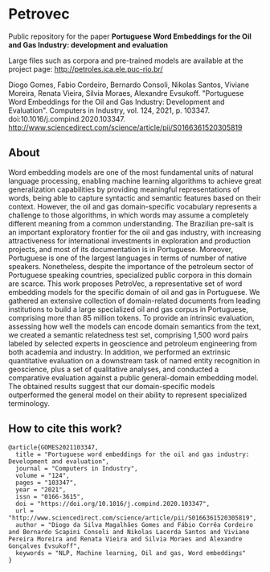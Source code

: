 # Petrovec
Public repository for the paper **Portuguese Word Embeddings for the Oil and Gas Industry: development and evaluation** 

Large files such as corpora and pre-trained models are available at the project page: http://petroles.ica.ele.puc-rio.br/


Diogo Gomes, Fabio Cordeiro, Bernardo Consoli, Nikolas Santos, Viviane Moreira, Renata Vieira, Silvia Moraes, Alexandre Evsukoff. "Portuguese Word Embeddings for the Oil and Gas Industry: Development and Evaluation". Computers in Industry, vol. 124, 2021, p. 103347. doi:10.1016/j.compind.2020.103347.
http://www.sciencedirect.com/science/article/pii/S0166361520305819

## About
Word embedding models are one of the most fundamental units of natural language processing, enabling machine learning algorithms to achieve great generalization capabilities by providing meaningful representations of words, being able to capture syntactic and semantic features based on their context. However, the oil and gas domain-specific vocabulary represents a challenge to those algorithms, in which words may assume a completely different meaning from a common understanding. The Brazilian pre-salt is an important exploratory frontier for the oil and gas industry, with increasing attractiveness for international investments in exploration and production projects, and most of its documentation is in Portuguese. Moreover, Portuguese is one of the largest languages in terms of number of native speakers. Nonetheless, despite the importance of the petroleum sector of Portuguese speaking countries, specialized public corpora in this domain are scarce. This work proposes PetroVec, a representative set of word embedding models for the specific domain of oil and gas in Portuguese. We gathered an extensive collection of domain-related documents from leading institutions to build a large specialized oil and gas corpus in Portuguese, comprising more than 85 million tokens. To provide an intrinsic evaluation, assessing how well the models can encode domain semantics from the text, we created a semantic relatedness test set, comprising 1,500 word pairs labeled by selected experts in geoscience and petroleum engineering from both academia and industry. In addition, we performed an extrinsic quantitative evaluation on a downstream task of named entity recognition in geoscience, plus a set of qualitative analyses, and conducted a comparative evaluation against a public general-domain embedding model. The obtained results suggest that our domain-specific models outperformed the general model on their ability to represent specialized terminology. 

## How to cite this work?
```
@article{GOMES2021103347,
  title = "Portuguese word embeddings for the oil and gas industry: Development and evaluation",
  journal = "Computers in Industry",
  volume = "124",
  pages = "103347",
  year = "2021",
  issn = "0166-3615",
  doi = "https://doi.org/10.1016/j.compind.2020.103347",
  url = "http://www.sciencedirect.com/science/article/pii/S0166361520305819",
  author = "Diogo da Silva Magalhães Gomes and Fábio Corrêa Cordeiro and Bernardo Scapini Consoli and Nikolas Lacerda Santos and Viviane Pereira Moreira and Renata Vieira and Silvia Moraes and Alexandre Gonçalves Evsukoff",
  keywords = "NLP, Machine learning, Oil and gas, Word embeddings"
}
```
